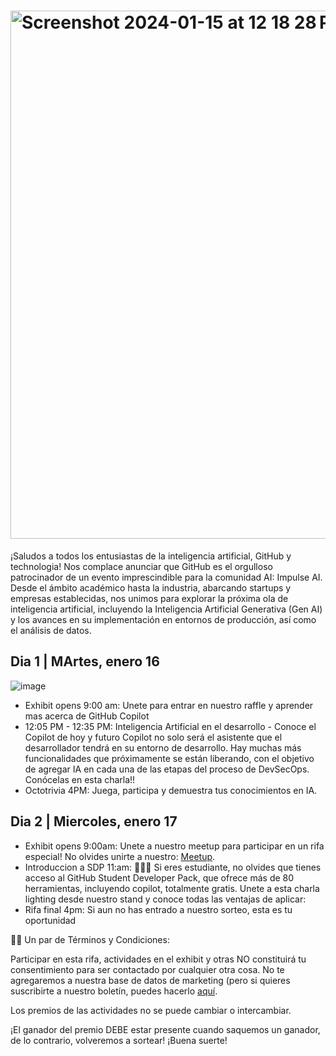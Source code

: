 # <img width="845" alt="Screenshot 2024-01-15 at 12 18 28 PM" src="https://github.com/githubpresente/impulse-ai/assets/20666190/68f0ccb9-e306-4a9a-b56a-ef9e855523cd">

¡Saludos a todos los entusiastas de la inteligencia artificial, GitHub y technologia! Nos complace anunciar que GitHub es el orgulloso patrocinador de un evento imprescindible para la comunidad AI: Impulse AI. Desde el ámbito académico hasta la industria, abarcando startups y empresas establecidas, nos unimos para explorar la próxima ola de inteligencia artificial, incluyendo la Inteligencia Artificial Generativa (Gen AI) y los avances en su implementación en entornos de producción, así como el análisis de datos.


## Dia 1 | MArtes, enero 16
![image](https://github.com/githubpresente/impulse-ai/assets/20666190/17c9e05a-cc58-4f09-a765-67ffbbb6671b)

- Exhibit opens 9:00 am: Unete para entrar en nuestro raffle y aprender mas acerca de GitHub Copilot
- 12:05 PM - 12:35 PM: Inteligencia Artificial en el desarrollo - Conoce el Copilot de hoy y futuro
Copilot no solo será el asistente que el desarrollador tendrá en su entorno de desarrollo. Hay muchas más funcionalidades que próximamente se están liberando, con el objetivo de agregar IA en cada una de las etapas del proceso de DevSecOps. Conócelas en esta charla!!
- Octotrivia 4PM: Juega, participa y demuestra tus conocimientos en IA.

## Dia 2 | Miercoles, enero 17

- Exhibit opens 9:00am: Unete a nuestro meetup para participar en un rifa especial! No olvides unirte a nuestro: [Meetup](https://meetu.ps/c/4FVdP/hV2Nj/a).
- Introduccion a SDP 11:am: 👩🏻‍🎓 Si eres estudiante, no olvides que tienes acceso al GitHub Student Developer Pack, que ofrece más de 80 herramientas, incluyendo copilot, totalmente gratis. Unete a esta charla lighting desde nuestro stand y conoce todas las ventajas de aplicar:
- Rifa final 4pm: Si aun no has entrado a nuestro sorteo, esta es tu oportunidad

✍🏽 Un par de Términos y Condiciones:

Participar en esta rifa, actividades en el exhibit y otras NO constituirá tu consentimiento para ser contactado por cualquier otra cosa.
No te agregaremos a nuestra base de datos de marketing (pero si quieres suscribirte a nuestro boletín, puedes hacerlo [aquí](https://resources.github.com/newsletter/).

Los premios de las actividades no se puede cambiar o intercambiar.

¡El ganador del premio DEBE estar presente cuando saquemos un ganador, de lo contrario, volveremos a sortear!
¡Buena suerte!
